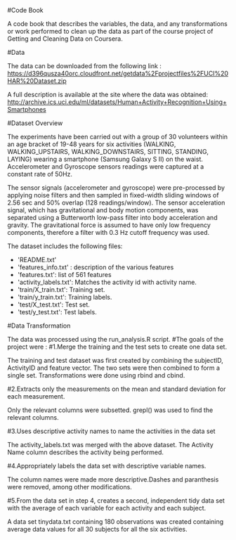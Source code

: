 #Code Book

A code book that describes the variables, the data, and any transformations or work performed to clean up the data as part of the course project of Getting and Cleaning Data on Coursera.

#Data

The data can be downloaded from the following link : 
https://d396qusza40orc.cloudfront.net/getdata%2Fprojectfiles%2FUCI%20HAR%20Dataset.zip 

A full description is available at the site where the data was obtained: 
http://archive.ics.uci.edu/ml/datasets/Human+Activity+Recognition+Using+Smartphones 

#Dataset Overview

The experiments have been carried out with a group of 30 volunteers within an age bracket of 19-48 years for six activities (WALKING, WALKING_UPSTAIRS, WALKING_DOWNSTAIRS, SITTING, STANDING, LAYING) wearing a smartphone (Samsung Galaxy S II) on the waist. Accelerometer and Gyroscope sensors readings were captured at a constant rate of 50Hz.  

The sensor signals (accelerometer and gyroscope) were pre-processed by applying noise filters and then sampled in fixed-width sliding windows of 2.56 sec and 50% overlap (128 readings/window). 
The sensor acceleration signal, which has gravitational and body motion components, was separated using a Butterworth low-pass filter into body acceleration and gravity. 
The gravitational force is assumed to have only low frequency components, therefore a filter with 0.3 Hz cutoff frequency was used. 

The dataset includes the following files:

- 'README.txt'
- 'features_info.txt' : description of the various features 
- 'features.txt': list of 561 features
- 'activity_labels.txt': Matches the activity id with activity name.
- 'train/X_train.txt': Training set.
- 'train/y_train.txt': Training labels.
- 'test/X_test.txt': Test set.
- 'test/y_test.txt': Test labels.

#Data Transformation

The data was processed using the run_analysis.R script. 
#The goals of the project were : 
#1.Merge the training and the test sets to create one data set.

The training and test dataset was first created by combining the subjectID, ActivityID and feature vector.
The two sets were then combined to form a single set. 
Transformations were done using rbind and cbind.

#2.Extracts only the measurements on the mean and standard deviation for each measurement. 

Only the relevant columns were subsetted. grepl() was used to find the relevant columns.

#3.Uses descriptive activity names to name the activities in the data set

The activity_labels.txt was merged with the above dataset. The Activity Name column describes the activity being performed.

#4.Appropriately labels the data set with descriptive variable names. 

The column names were made more descriptive.Dashes and paranthesis were removed, among other modifications.

#5.From the data set in step 4, creates a second, independent tidy data set with the average of each variable for each activity and each subject.

A data set tinydata.txt containing 180 observations was created containing average data values for all 30 subjects for all the six activities.
